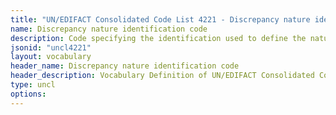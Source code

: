 ```yaml
---
title: "UN/EDIFACT Consolidated Code List 4221 - Discrepancy nature identification code (20B) JSON-LD Vocabulary"
name: Discrepancy nature identification code
description: Code specifying the identification used to define the nature of a discrepancy.
jsonid: "uncl4221"
layout: vocabulary
header_name: Discrepancy nature identification code
header_description: Vocabulary Definition of UN/EDIFACT Consolidated Code List 4221 - Discrepancy nature identification code (20B) semantics in HTML format. JSON-LD format is available at [uncl4221.jsonld](/vocabulary/uncl4221.jsonld)
type: uncl
options:
---
```

